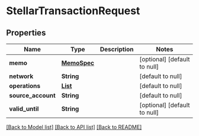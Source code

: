 # StellarTransactionRequest
## Properties

| Name | Type | Description | Notes |
|------------ | ------------- | ------------- | -------------|
| **memo** | [**MemoSpec**](MemoSpec.md) |  | [optional] [default to null] |
| **network** | **String** |  | [default to null] |
| **operations** | [**List**](OperationSpec.md) |  | [default to null] |
| **source\_account** | **String** |  | [default to null] |
| **valid\_until** | **String** |  | [optional] [default to null] |

[[Back to Model list]](../README.md#documentation-for-models) [[Back to API list]](../README.md#documentation-for-api-endpoints) [[Back to README]](../README.md)

